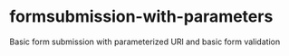 # formsubmission-with-parameters
Basic form submission with parameterized URl and basic form validation

